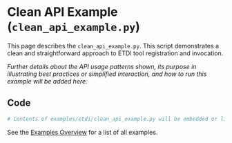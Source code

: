 # Clean API Example (`clean_api_example.py`)

This page describes the `clean_api_example.py`. This script demonstrates a clean and straightforward approach to ETDI tool registration and invocation.

*Further details about the API usage patterns shown, its purpose in illustrating best practices or simplified interaction, and how to run this example will be added here.*

## Code

```python
# Contents of examples/etdi/clean_api_example.py will be embedded or linked here.
```

See the [Examples Overview](../index.md) for a list of all examples. 